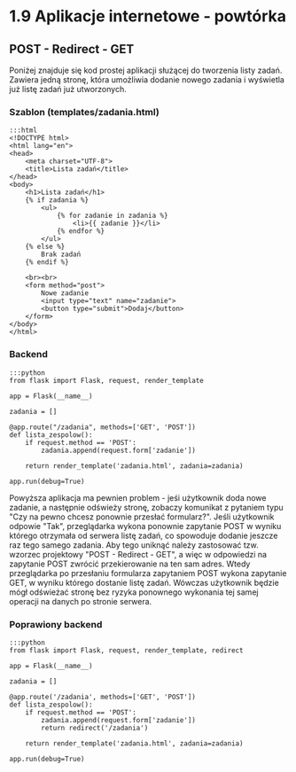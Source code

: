 1.9 Aplikacje internetowe - powtórka
====================================

POST - Redirect - GET
---------------------

Poniżej znajduje się kod prostej aplikacji służącej do tworzenia listy zadań.
Zawiera jedną stronę, która umożliwia dodanie nowego zadania i wyświetla już listę zadań już utworzonych.

### Szablon (templates/zadania.html)

    :::html
    <!DOCTYPE html>
    <html lang="en">
    <head>
        <meta charset="UTF-8">
        <title>Lista zadań</title>
    </head>
    <body>
        <h1>Lista zadań</h1>
        {% if zadania %}
            <ul>
                {% for zadanie in zadania %}
                    <li>{{ zadanie }}</li>
                {% endfor %}
            </ul>
        {% else %}
            Brak zadań
        {% endif %}
    
        <br><br>
        <form method="post">
            Nowe zadanie
            <input type="text" name="zadanie">
            <button type="submit">Dodaj</button>
        </form>
    </body>
    </html>

### Backend

    :::python
    from flask import Flask, request, render_template
    
    app = Flask(__name__)
    
    zadania = []
    
    @app.route("/zadania", methods=['GET', 'POST'])
    def lista_zespolow():
        if request.method == 'POST':
            zadania.append(request.form['zadanie'])
    
        return render_template('zadania.html', zadania=zadania)
    
    app.run(debug=True)

Powyższa aplikacja ma pewnien problem - jeśi użytkownik doda nowe zadanie, a następnie odświeży stronę,
zobaczy komunikat z pytaniem typu "Czy na pewno chcesz ponownie przesłać formularz?".
Jeśli użytkownik odpowie "Tak", przeglądarka wykona ponownie zapytanie POST w wyniku którego otrzymała od serwera listę zadań,
co spowoduje dodanie jeszcze raz tego samego zadania. Aby tego uniknąć należy zastosować tzw. wzorzec projektowy
"POST - Redirect - GET", a więc w odpowiedzi na zapytanie POST zwrócić przekierowanie na ten sam adres.
Wtedy przeglądarka po przesłaniu formularza zapytaniem POST wykona zapytanie GET, w wyniku którego dostanie listę zadań.
Wówczas użytkownik będzie mógł odświeżać stronę bez ryzyka ponownego wykonania tej samej operacji na danych po stronie serwera.

### Poprawiony backend

    :::python
    from flask import Flask, request, render_template, redirect
    
    app = Flask(__name__)
    
    zadania = []
    
    @app.route('/zadania', methods=['GET', 'POST'])
    def lista_zespolow():
        if request.method == 'POST':
            zadania.append(request.form['zadanie'])
            return redirect('/zadania')
    
        return render_template('zadania.html', zadania=zadania)
    
    app.run(debug=True)
